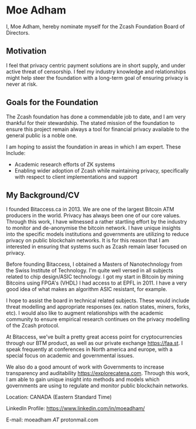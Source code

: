 # Moe Adham

I, Moe Adham, hereby nominate myself for the Zcash Foundation Board of Directors.

## Motivation

I feel that privacy centric payment solutions are in short supply, and under active threat of censorship. I feel my industry knowledge and relationships might help steer the foundation with a long-term goal of ensuring privacy is never at risk.

## Goals for the Foundation

The Zcash foundation has done a commendable job to date, and I am very thankful for their stewardship. The stated mission of the foundation to ensure this project remain always a tool for financial privacy available to the general public is a noble one.

I am hoping to assist the foundation in areas in which I am expert. These Include:

- Academic research efforts of ZK systems
- Enabling wider adoption of Zcash while maintaining privacy, specifically with respect to client implementations and support

## My Background/CV

I founded Bitaccess.ca in 2013. We are one of the largest Bitcoin ATM producers in the world. Privacy has always been one of our core values. Through this work, I have witnessed a rather startling effort by the industry to monitor and de-anonymise the bitcoin network. I have unique insights into the specific models institutions and governments are utilizing to reduce privacy on public blockchain networks. It is for this reason that I am interested in ensuring that systems such as Zcash remain laser focused on privacy.

Before founding Bitaccess, I obtained a Masters of Nanotechnology from the Swiss Institute of Technology. I'm quite well versed in all subjects related to chip design/ASIC technology. I got my start in Bitcoin by mining Bitcoins using FPGA's (VHDL) I had access to at EPFL in 2011. I have a very good idea of what makes an algorithm ASIC resistant, for example.

I hope to assist the board in technical related subjects. These would include threat modelling and appropriate responses (ex. nation states, miners, forks, etc). I would also like to augment relationships with the academic community to ensure empirical research continues on the privacy modelling of the Zcash protocol.

At Bitaccess, we've built a pretty great access point for cryptocurrencies through our BTM product, as well as our private exchange https://faa.st. I speak frequently at conferences in North america and europe, with a special focus on academic and governmental issues.

We also do a good amount of work with Governments to increase transparency and auditability https://explorecatena.com. Through this work, I am able to gain unique insight into methods and models which governments are using to regulate and monitor public blockchain networks.

Location: CANADA (Eastern Standard Time)

LinkedIn Profile: https://www.linkedin.com/in/moeadham/

E-mail: moeadham _AT_ protonmail.com


